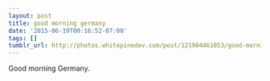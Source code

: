 ```yaml
---
layout: post
title: good morning germany
date: '2015-06-19T00:16:52-07:00'
tags: []
tumblr_url: http://photos.whitepinedev.com/post/121904461053/good-morning-germany
---
```

Good morning Germany.
